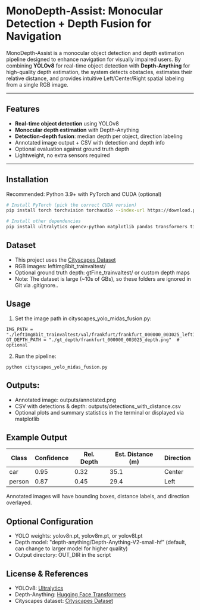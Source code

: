 # MonoDepth-Assist: Monocular Detection + Depth Fusion for Navigation

MonoDepth-Assist is a monocular object detection and depth estimation pipeline designed to enhance navigation for visually impaired users. By combining **YOLOv8** for real-time object detection with **Depth-Anything** for high-quality depth estimation, the system detects obstacles, estimates their relative distance, and provides intuitive Left/Center/Right spatial labeling from a single RGB image.

---

## Features

- **Real-time object detection** using YOLOv8
- **Monocular depth estimation** with Depth-Anything
- **Detection-depth fusion**: median depth per object, direction labeling
- Annotated image output + CSV with detection and depth info
- Optional evaluation against ground truth depth
- Lightweight, no extra sensors required

---

## Installation

Recommended: Python 3.9+ with PyTorch and CUDA (optional)

```bash
# Install PyTorch (pick the correct CUDA version)
pip install torch torchvision torchaudio --index-url https://download.pytorch.org/whl/cu121

# Install other dependencies
pip install ultralytics opencv-python matplotlib pandas transformers timm

```

## Dataset
- This project uses the [Cityscapes Dataset](https://www.cityscapes-dataset.com/)
- RGB images: leftImg8bit_trainvaltest/
- Optional ground truth depth: gtFine_trainvaltest/ or custom depth maps
- Note: The dataset is large (~10s of GBs), so these folders are ignored in Git via .gitignore..

## Usage
1. Set the image path in cityscapes_yolo_midas_fusion.py:
```
IMG_PATH = "./leftImg8bit_trainvaltest/val/frankfurt/frankfurt_000000_003025_leftImg8bit.png"
GT_DEPTH_PATH = "./gt_depth/frankfurt_000000_003025_depth.png"  # optional
```
2. Run the pipeline:
```
python cityscapes_yolo_midas_fusion.py
```

## Outputs:
- Annotated image: outputs/annotated.png
- CSV with detections & depth: outputs/detections_with_distance.csv
- Optional plots and summary statistics in the terminal or displayed via matplotlib

## Example Output

| Class  | Confidence | Rel. Depth | Est. Distance (m) | Direction |
|--------|------------|------------|-----------------|-----------|
| car    | 0.95       | 0.32       | 35.1            | Center    |
| person | 0.87       | 0.45       | 29.4            | Left      |

Annotated images will have bounding boxes, distance labels, and direction overlayed.

## Optional Configuration
- YOLO weights: yolov8n.pt, yolov8m.pt, or yolov8l.pt
- Depth model: "depth-anything/Depth-Anything-V2-small-hf" (default, can change to larger model for higher quality)
- Output directory: OUT_DIR in the script

## License & References

- YOLOv8: [Ultralytics](https://github.com/ultralytics/ultralytics)  
- Depth-Anything: [Hugging Face Transformers](https://huggingface.co/depth-anything/Depth-Anything-V2-small-hf)  
- Cityscapes dataset: [Cityscapes Dataset](https://www.cityscapes-dataset.com/)

